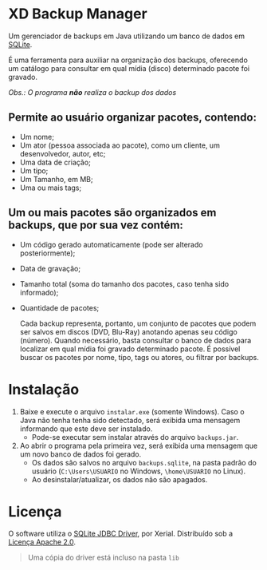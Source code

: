 # XD Backup Manager
Um gerenciador de backups em Java utilizando um banco de dados em [SQLite](http://sqlite.org/).

É uma ferramenta para auxiliar na organização dos backups, oferecendo 
um catálogo para consultar em qual mídia (disco) determinado pacote foi gravado.

_Obs.: O programa **não** realiza o backup dos dados_

## Permite ao usuário organizar pacotes, contendo:
- Um nome;
- Um ator (pessoa associada ao pacote), como um cliente, um desenvolvedor, autor, etc;
- Uma data de criação;
- Um tipo;
- Um Tamanho, em MB;
- Uma ou mais tags;

## Um ou mais pacotes são organizados em backups, que por sua vez contém:
- Um código gerado automaticamente (pode ser alterado posteriormente);
- Data de gravação;
- Tamanho total (soma do tamanho dos pacotes, caso tenha sido informado);
- Quantidade de pacotes;

  Cada backup representa, portanto, um conjunto de pacotes que podem ser salvos em discos (DVD, Blu-Ray) anotando apenas seu código (número). Quando necessário, basta consultar o banco de dados para localizar em qual mídia foi gravado determinado pacote.
  É possível buscar os pacotes por nome, tipo, tags ou atores, ou filtrar por backups.

# Instalação
1. Baixe e execute o arquivo `instalar.exe` (somente Windows). Caso o Java não tenha tenha sido detectado, será exibida uma mensagem informando que este deve ser instalado.
    - Pode-se executar sem instalar através do arquivo `backups.jar`.
2. Ao abrir o programa pela primeira vez, será exibida uma mensagem que um novo banco de dados foi gerado.
    - Os dados são salvos no arquivo `backups.sqlite`, na pasta padrão do usuário (`C:\Users\USUARIO` no Windows, `\home\USUARIO` no Linux).
    - Ao desinstalar/atualizar, os dados não são apagados.
# Licença
  O software utiliza o [SQLite JDBC Driver](https://github.com/xerial/sqlite-jdbc), por Xerial.
  Distribuído sob a [Licença Apache 2.0](http://www.apache.org/licenses/).
  > Uma cópia do driver está incluso na pasta `lib`
